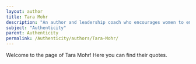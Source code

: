 ```yaml
---
layout: author
title: Tara Mohr
description: "An author and leadership coach who encourages women to embrace their authentic self and offers strategies to cultivate personal and professional authenticity."
subject: "Authenticity"
parent: Authenticity
permalink: /Authenticity/authors/Tara-Mohr/
---
```


Welcome to the page of Tara Mohr! Here you can find their quotes.
